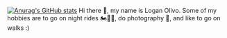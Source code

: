 [![Anurag's GitHub stats](https://github-readme-stats.vercel.app/api?username=Scylicle)](https://github.com/anuraghazra/github-readme-stats)
Hi there 👋, my name is Logan Olivo. Some of my hobbies are to go on night rides 🏍💨💨, do photography 📸, and like to go on walks :)
